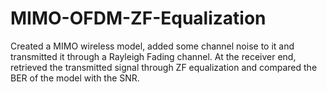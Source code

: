 # MIMO-OFDM-ZF-Equalization
Created a MIMO wireless model, added some channel noise to it and transmitted it through a Rayleigh Fading channel. At the receiver end, retrieved the transmitted signal through ZF equalization and compared the BER of the model with the SNR. 
